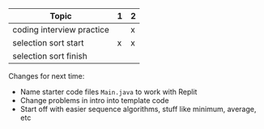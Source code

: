 | Topic                     | 1   | 2   |
| ------------------------- | --- | --- |
| coding interview practice |     | x   |
| selection sort start      | x   | x   |
| selection sort finish     |     |     |

Changes for next time:

- Name starter code files `Main.java` to work with Replit
- Change problems in intro into template code
- Start off with easier sequence algorithms, stuff like minimum, average, etc
